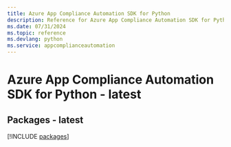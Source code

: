 ```yaml
---
title: Azure App Compliance Automation SDK for Python
description: Reference for Azure App Compliance Automation SDK for Python
ms.date: 07/31/2024
ms.topic: reference
ms.devlang: python
ms.service: appcomplianceautomation
---
```

# Azure App Compliance Automation SDK for Python - latest
## Packages - latest
[!INCLUDE [packages](app-compliance-automation-index.md)]